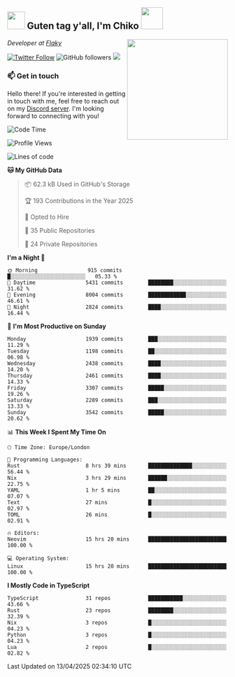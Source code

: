 <h2><img src="https://cdn.discordapp.com/emojis/1100181376730402906.gif?quality=lossless" width="40"> Guten tag y'all, I'm Chiko <img src="https://a.ppy.sh/15907233" width="50"></h2>
<a href="https://cataas.com"><img align='right' src="https://cataas.com/cat" width="230"></a>
<p><em>Developer at <a href="https://github.com/FlakySL">Flaky</a></em></p>

[![Twitter Follow](https://img.shields.io/twitter/follow/chikoxq?label=Follow)](https://twitter.com/intent/follow?screen_name=chikoxq)
![GitHub followers](https://img.shields.io/github/followers/chikof?label=Follow&style=social)
![](https://komarev.com/ghpvc/?username=chikof&color=blue)

### 📫 Get in touch
Hello there! If you're interested in getting in touch with me, feel free to reach out on my [Discord server](https://discord.gg/sejc7TnX6N). I'm looking forward to connecting with you!

<!--START_SECTION:waka-->
![Code Time](http://img.shields.io/badge/Code%20Time-2%2C229%20hrs%2036%20mins-blue)

![Profile Views](http://img.shields.io/badge/Profile%20Views-0-blue)

![Lines of code](https://img.shields.io/badge/From%20Hello%20World%20I%27ve%20Written-9.2%20million%20lines%20of%20code-blue)

**🐱 My GitHub Data** 

> 📦 62.3 kB Used in GitHub's Storage 
 > 
> 🏆 193 Contributions in the Year 2025
 > 
> 💼 Opted to Hire
 > 
> 📜 35 Public Repositories 
 > 
> 🔑 24 Private Repositories 
 > 
**I'm a Night 🦉** 

```text
🌞 Morning                915 commits         █░░░░░░░░░░░░░░░░░░░░░░░░   05.33 % 
🌆 Daytime                5431 commits        ████████░░░░░░░░░░░░░░░░░   31.62 % 
🌃 Evening                8004 commits        ████████████░░░░░░░░░░░░░   46.61 % 
🌙 Night                  2824 commits        ████░░░░░░░░░░░░░░░░░░░░░   16.44 % 
```
📅 **I'm Most Productive on Sunday** 

```text
Monday                   1939 commits        ███░░░░░░░░░░░░░░░░░░░░░░   11.29 % 
Tuesday                  1198 commits        ██░░░░░░░░░░░░░░░░░░░░░░░   06.98 % 
Wednesday                2438 commits        ████░░░░░░░░░░░░░░░░░░░░░   14.20 % 
Thursday                 2461 commits        ████░░░░░░░░░░░░░░░░░░░░░   14.33 % 
Friday                   3307 commits        █████░░░░░░░░░░░░░░░░░░░░   19.26 % 
Saturday                 2289 commits        ███░░░░░░░░░░░░░░░░░░░░░░   13.33 % 
Sunday                   3542 commits        █████░░░░░░░░░░░░░░░░░░░░   20.62 % 
```


📊 **This Week I Spent My Time On** 

```text
🕑︎ Time Zone: Europe/London

💬 Programming Languages: 
Rust                     8 hrs 39 mins       ██████████████░░░░░░░░░░░   56.44 % 
Nix                      3 hrs 29 mins       ██████░░░░░░░░░░░░░░░░░░░   22.75 % 
YAML                     1 hr 5 mins         ██░░░░░░░░░░░░░░░░░░░░░░░   07.07 % 
Text                     27 mins             █░░░░░░░░░░░░░░░░░░░░░░░░   02.97 % 
TOML                     26 mins             █░░░░░░░░░░░░░░░░░░░░░░░░   02.91 % 

🔥 Editors: 
Neovim                   15 hrs 20 mins      █████████████████████████   100.00 % 

💻 Operating System: 
Linux                    15 hrs 20 mins      █████████████████████████   100.00 % 
```

**I Mostly Code in TypeScript** 

```text
TypeScript               31 repos            ███████████░░░░░░░░░░░░░░   43.66 % 
Rust                     23 repos            ████████░░░░░░░░░░░░░░░░░   32.39 % 
Nix                      3 repos             █░░░░░░░░░░░░░░░░░░░░░░░░   04.23 % 
Python                   3 repos             █░░░░░░░░░░░░░░░░░░░░░░░░   04.23 % 
Lua                      2 repos             █░░░░░░░░░░░░░░░░░░░░░░░░   02.82 % 
```




 Last Updated on 13/04/2025 02:34:10 UTC
<!--END_SECTION:waka-->


<!--
<p align="center">
     <a href="https://discord.gg/HhybNhchcC"><img src="https://invidget.switchblade.xyz/sejc7TnX6N" align="center" ><a>
</p> 
-->
